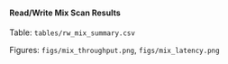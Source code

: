 #### Read/Write Mix Scan Results

Table: `tables/rw_mix_summary.csv`

Figures: `figs/mix_throughput.png`, `figs/mix_latency.png`
